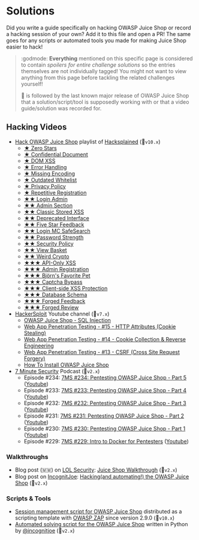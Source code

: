 # Solutions

Did you write a guide specifically on hacking OWASP Juice Shop or record
a hacking session of your own? Add it to this file and open a PR! The
same goes for any scripts or automated tools you made for making Juice
Shop easier to hack!

> :godmode: **Everything** mentioned on this specific page is considered
> to contain _spoilers for entire challenge solutions_ so the entries
> themselves are not individually tagged! You might not want to view
> anything from this page before tackling the related challenges
> yourself!
>
> 🧃 is followed by the last known major release of OWASP Juice Shop
> that a solution/script/tool is supposedly working with or that a video
> guide/solution was recorded for.

## Hacking Videos

* [Hack OWASP Juice Shop](https://www.youtube.com/watch?v=0YSNRz0NRt8&list=PL8j1j35M7wtKXpTBE6V1RlN_pBZ4StKZw)
  playlist of
  [Hacksplained](https://www.youtube.com/channel/UCyv6ItVqQPnlFFi2zLxlzXA)
  (🧃`v10.x`)
  * [★ Zero Stars](https://youtu.be/0YSNRz0NRt8)
  * [★ Confidential Document](https://youtu.be/Yi7OiMtzGXc)
  * [★ DOM XSS](https://youtu.be/BuVxyBo05F8)
  * [★ Error Handling](https://youtu.be/WGafQnjSMk4)
  * [★ Missing Encoding](https://youtu.be/W7Bt2AmYtao)
  * [★ Outdated Whitelist](https://youtu.be/TEdZAXuTfpk)
  * [★ Privacy Policy](https://youtu.be/f5tM_4vBq-w)
  * [★ Repetitive Registration](https://youtu.be/mHjYOtKGYQM)
  * [★★ Login Admin](https://youtu.be/LuU1fSuc7Gg)
  * [★★ Admin Section](https://youtu.be/BPLhu354esc)
  * [★★ Classic Stored XSS](https://youtu.be/dxzU6djocJQ)
  * [★★ Deprecated Interface](https://youtu.be/yQ40B_eSj48)
  * [★★ Five Star Feedback](https://youtu.be/9BsfRJA_-ik)
  * [★★ Login MC SafeSearch](https://youtu.be/8VhGBdVK9ik)
  * [★★ Password Strength](https://youtu.be/fnuz-3QM8ac)
  * [★★ Security Policy](https://youtu.be/_h829JTNtKo)
  * [★★ View Basket](https://youtu.be/hBbdxn3-aiU)
  * [★★ Weird Crypto](https://youtu.be/GWJouiMUJno)
  * [★★★ API-Only XSS](https://youtu.be/aGjLR4uc0ys)
  * [★★★ Admin Registration](https://youtu.be/-H3Ngs-S0Ms)
  * [★★★ Björn's Favorite Pet](https://youtu.be/a0k465G8Zkc)
  * [★★★ Captcha Bypass](https://youtu.be/pgGVVOhIiaM)
  * [★★★ Client-side XSS Protection](https://youtu.be/bNjsjs0T0_k)
  * [★★★ Database Schema](https://youtu.be/0-D-e66U2Z0)
  * [★★★ Forged Feedback](https://youtu.be/99iKTSkZ814)
  * [★★★ Forged Review](https://youtu.be/k2abfhtuU9c)
* [HackerSploit](https://www.youtube.com/channel/UC0ZTPkdxlAKf-V33tqXwi3Q)
  Youtube channel (🧃`v7.x`)
  * [OWASP Juice Shop - SQL Injection](https://youtu.be/nH4r6xv-qGg)
  * [Web App Penetration Testing - #15 - HTTP Attributes (Cookie Stealing)](https://youtu.be/8s3ChNKU85Q)
  * [Web App Penetration Testing - #14 - Cookie Collection & Reverse Engineering](https://youtu.be/qtr0qtptYys)
  * [Web App Penetration Testing - #13 - CSRF (Cross Site Request Forgery)](https://youtu.be/TwG0Rd0hr18)
  * [How To Install OWASP Juice Shop](https://youtu.be/tvNKp1QXV_8)
* [7 Minute Security](https://7ms.us) Podcast (🧃`v2.x`)
  * Episode #234:
    [7MS #234: Pentesting OWASP Juice Shop - Part 5](https://7ms.us/7ms-234-pentesting-owasp-juice-shop-part5/)
    ([Youtube](https://www.youtube.com/watch?v=lGVAXCfFwv0))
  * Episode #233:
    [7MS #233: Pentesting OWASP Juice Shop - Part 4](https://7ms.us/7ms-233-pentesting-owasp-juice-shop-part-4/)
    ([Youtube](https://www.youtube.com/watch?v=1hhd9EwX7h0))
  * Episode #232:
    [7MS #232: Pentesting OWASP Juice Shop - Part 3](https://7ms.us/7ms-232-pentesting-owasp-juice-shop-part-3/)
    ([Youtube](https://www.youtube.com/watch?v=F8iRF2d-YzE))
  * Episode #231:
    [7MS #231: Pentesting OWASP Juice Shop - Part 2](https://7ms.us/7ms-231-pentesting-owasp-juice-shop-part-2/)
    ([Youtube](https://www.youtube.com/watch?v=523l4Pzhimc))
  * Episode #230:
    [7MS #230: Pentesting OWASP Juice Shop - Part 1](https://7ms.us/7ms-230-pentesting-owasp-juice-shop-part-1/)
    ([Youtube](https://www.youtube.com/watch?v=Cz37iejTsH4))
  * Episode #229:
    [7MS #229: Intro to Docker for Pentesters](https://7ms.us/7ms-229-intro-to-docker-for-pentesters/)
    ([Youtube](https://youtu.be/WIpxvBpnylI?t=407))

### Walkthroughs

* Blog post (:myanmar:) on [LOL Security](http://location-href.com/):
  [Juice Shop Walkthrough](http://location-href.com/owasp-juice-shop-walkthroughs/)
  (🧃`v2.x`)
* Blog post on [IncognitJoe](https://incognitjoe.github.io/):
  [Hacking(and automating!) the OWASP Juice Shop](https://incognitjoe.github.io/hacking-the-juice-shop.html)
  (🧃`v2.x`)

### Scripts & Tools

* [Session management script for OWASP Juice Shop](https://github.com/zaproxy/zaproxy/blob/master/zap/src/main/dist/scripts/templates/session/Juice%20Shop%20Session%20Management.js)
  distributed as a scripting template with
  [OWASP ZAP](https://github.com/zaproxy/zaproxy) since version 2.9.0
  (🧃`v10.x`)
* [Automated solving script for the OWASP Juice Shop](https://github.com/incognitjoe/juice-shop-solver)
  written in Python by [@incognitjoe](https://github.com/incognitjoe)
  (🧃`v2.x`)
